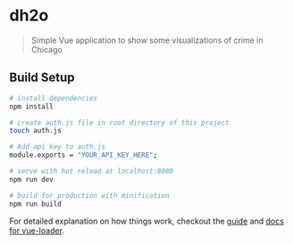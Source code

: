 # dh2o

> Simple Vue application to show some visualizations of crime in Chicago

## Build Setup

``` bash
# install dependencies
npm install

# create auth.js file in root directory of this project
touch auth.js

# Add api key to auth.js
module.exports = "YOUR_API_KEY_HERE";

# serve with hot reload at localhost:8080
npm run dev

# build for production with minification
npm run build
```

For detailed explanation on how things work, checkout the [guide](http://vuejs-templates.github.io/webpack/) and [docs for vue-loader](http://vuejs.github.io/vue-loader).
